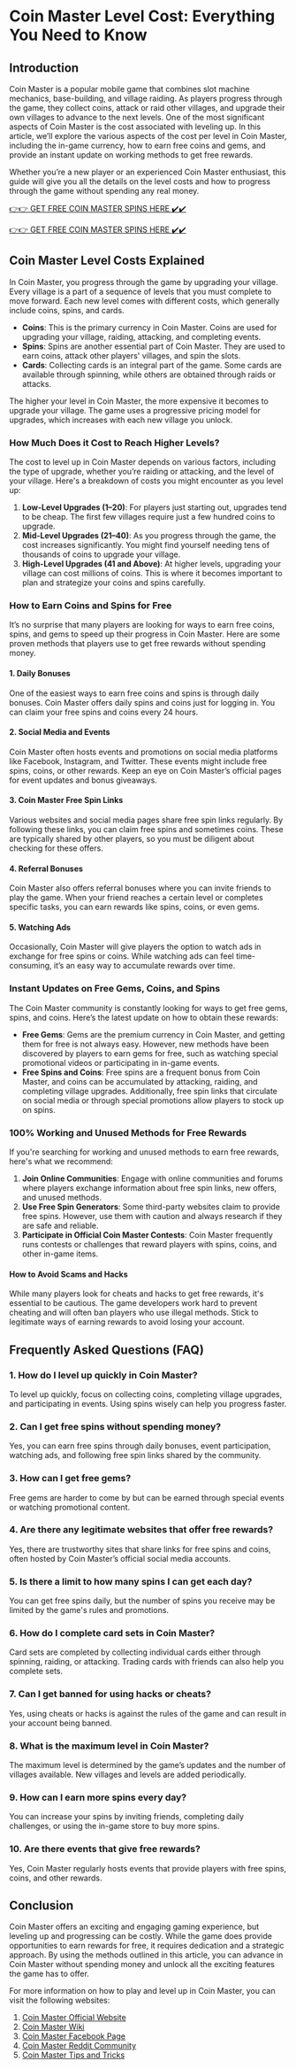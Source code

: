 # Coin Master Level Cost: Everything You Need to Know

## Introduction

Coin Master is a popular mobile game that combines slot machine mechanics, base-building, and village raiding. As players progress through the game, they collect coins, attack or raid other villages, and upgrade their own villages to advance to the next levels. One of the most significant aspects of Coin Master is the cost associated with leveling up. In this article, we’ll explore the various aspects of the cost per level in Coin Master, including the in-game currency, how to earn free coins and gems, and provide an instant update on working methods to get free rewards.

Whether you’re a new player or an experienced Coin Master enthusiast, this guide will give you all the details on the level costs and how to progress through the game without spending any real money.

[👉👉 GET FREE COIN MASTER SPINS HERE ✔️✔️](https://therewardgate.com/free-coin-master-spin/)


[👉👉 GET FREE COIN MASTER SPINS HERE ✔️✔️](https://therewardgate.com/free-coin-master-spin/)



## Coin Master Level Costs Explained

In Coin Master, you progress through the game by upgrading your village. Every village is a part of a sequence of levels that you must complete to move forward. Each new level comes with different costs, which generally include coins, spins, and cards.

- **Coins**: This is the primary currency in Coin Master. Coins are used for upgrading your village, raiding, attacking, and completing events.
- **Spins**: Spins are another essential part of Coin Master. They are used to earn coins, attack other players' villages, and spin the slots.
- **Cards**: Collecting cards is an integral part of the game. Some cards are available through spinning, while others are obtained through raids or attacks.

The higher your level in Coin Master, the more expensive it becomes to upgrade your village. The game uses a progressive pricing model for upgrades, which increases with each new village you unlock. 

### How Much Does it Cost to Reach Higher Levels?

The cost to level up in Coin Master depends on various factors, including the type of upgrade, whether you’re raiding or attacking, and the level of your village. Here's a breakdown of costs you might encounter as you level up:

1. **Low-Level Upgrades (1–20)**: For players just starting out, upgrades tend to be cheap. The first few villages require just a few hundred coins to upgrade.
2. **Mid-Level Upgrades (21–40)**: As you progress through the game, the cost increases significantly. You might find yourself needing tens of thousands of coins to upgrade your village.
3. **High-Level Upgrades (41 and Above)**: At higher levels, upgrading your village can cost millions of coins. This is where it becomes important to plan and strategize your coins and spins carefully.

### How to Earn Coins and Spins for Free

It’s no surprise that many players are looking for ways to earn free coins, spins, and gems to speed up their progress in Coin Master. Here are some proven methods that players use to get free rewards without spending money.

#### 1. **Daily Bonuses**

One of the easiest ways to earn free coins and spins is through daily bonuses. Coin Master offers daily spins and coins just for logging in. You can claim your free spins and coins every 24 hours.

#### 2. **Social Media and Events**

Coin Master often hosts events and promotions on social media platforms like Facebook, Instagram, and Twitter. These events might include free spins, coins, or other rewards. Keep an eye on Coin Master’s official pages for event updates and bonus giveaways.

#### 3. **Coin Master Free Spin Links**

Various websites and social media pages share free spin links regularly. By following these links, you can claim free spins and sometimes coins. These are typically shared by other players, so you must be diligent about checking for these offers.

#### 4. **Referral Bonuses**

Coin Master also offers referral bonuses where you can invite friends to play the game. When your friend reaches a certain level or completes specific tasks, you can earn rewards like spins, coins, or even gems.

#### 5. **Watching Ads**

Occasionally, Coin Master will give players the option to watch ads in exchange for free spins or coins. While watching ads can feel time-consuming, it’s an easy way to accumulate rewards over time.

### Instant Updates on Free Gems, Coins, and Spins

The Coin Master community is constantly looking for ways to get free gems, spins, and coins. Here’s the latest update on how to obtain these rewards:

- **Free Gems**: Gems are the premium currency in Coin Master, and getting them for free is not always easy. However, new methods have been discovered by players to earn gems for free, such as watching special promotional videos or participating in in-game events.
- **Free Spins and Coins**: Free spins are a frequent bonus from Coin Master, and coins can be accumulated by attacking, raiding, and completing village upgrades. Additionally, free spin links that circulate on social media or through special promotions allow players to stock up on spins.

### 100% Working and Unused Methods for Free Rewards

If you're searching for working and unused methods to earn free rewards, here's what we recommend:

1. **Join Online Communities**: Engage with online communities and forums where players exchange information about free spin links, new offers, and unused methods.
2. **Use Free Spin Generators**: Some third-party websites claim to provide free spins. However, use them with caution and always research if they are safe and reliable.
3. **Participate in Official Coin Master Contests**: Coin Master frequently runs contests or challenges that reward players with spins, coins, and other in-game items.

#### How to Avoid Scams and Hacks

While many players look for cheats and hacks to get free rewards, it's essential to be cautious. The game developers work hard to prevent cheating and will often ban players who use illegal methods. Stick to legitimate ways of earning rewards to avoid losing your account.

## Frequently Asked Questions (FAQ)

### 1. **How do I level up quickly in Coin Master?**
   To level up quickly, focus on collecting coins, completing village upgrades, and participating in events. Using spins wisely can help you progress faster.

### 2. **Can I get free spins without spending money?**
   Yes, you can earn free spins through daily bonuses, event participation, watching ads, and following free spin links shared by the community.

### 3. **How can I get free gems?**
   Free gems are harder to come by but can be earned through special events or watching promotional content.

### 4. **Are there any legitimate websites that offer free rewards?**
   Yes, there are trustworthy sites that share links for free spins and coins, often hosted by Coin Master’s official social media accounts.

### 5. **Is there a limit to how many spins I can get each day?**
   You can get free spins daily, but the number of spins you receive may be limited by the game's rules and promotions.

### 6. **How do I complete card sets in Coin Master?**
   Card sets are completed by collecting individual cards either through spinning, raiding, or attacking. Trading cards with friends can also help you complete sets.

### 7. **Can I get banned for using hacks or cheats?**
   Yes, using cheats or hacks is against the rules of the game and can result in your account being banned.

### 8. **What is the maximum level in Coin Master?**
   The maximum level is determined by the game’s updates and the number of villages available. New villages and levels are added periodically.

### 9. **How can I earn more spins every day?**
   You can increase your spins by inviting friends, completing daily challenges, or using the in-game store to buy more spins.

### 10. **Are there events that give free rewards?**
   Yes, Coin Master regularly hosts events that provide players with free spins, coins, and other rewards.

## Conclusion

Coin Master offers an exciting and engaging gaming experience, but leveling up and progressing can be costly. While the game does provide opportunities to earn rewards for free, it requires dedication and a strategic approach. By using the methods outlined in this article, you can advance in Coin Master without spending money and unlock all the exciting features the game has to offer.

For more information on how to play and level up in Coin Master, you can visit the following websites:

1. [Coin Master Official Website](https://www.coinmaster.com)
2. [Coin Master Wiki](https://coinmaster.fandom.com)
3. [Coin Master Facebook Page](https://www.facebook.com/CoinMaster)
4. [Coin Master Reddit Community](https://www.reddit.com/r/CoinMaster/)
5. [Coin Master Tips and Tricks](https://www.coinmastertips.com)